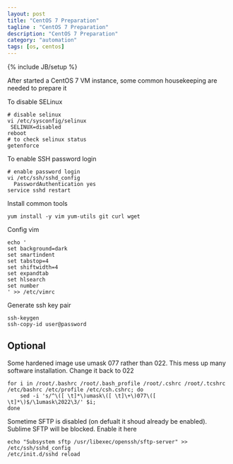 ```yaml
---
layout: post
title: "CentOS 7 Preparation"
tagline : "CentOS 7 Preparation"
description: "CentOS 7 Preparation"
category: "automation"
tags: [os, centos]
---
```

{% include JB/setup %}

After started a CentOS 7 VM instance, some common housekeeping are needed to prepare it

To disable SELinux

```
# disable selinux
vi /etc/sysconfig/selinux
 SELINUX=disabled
reboot
# to check selinux status
getenforce
```

To enable SSH password login

```
# enable password login
vi /etc/ssh/sshd_config
  PasswordAuthentication yes
service sshd restart
```

Install common tools

```
yum install -y vim yum-utils git curl wget
```

Config vim

```
echo '
set background=dark
set smartindent
set tabstop=4
set shiftwidth=4
set expandtab
set hlsearch
set number
' >> /etc/vimrc
```

Generate ssh key pair

```
ssh-keygen
ssh-copy-id user@password
```

## Optional

Some hardened image use umask 077 rather than 022. This mess up many software installation. Change it back to 022

```
for i in /root/.bashrc /root/.bash_profile /root/.cshrc /root/.tcshrc /etc/bashrc /etc/profile /etc/csh.cshrc; do
    sed -i 's/^\([ \t]*\)umask\([ \t]\+\)077\([ \t]*\)$/\1umask\2022\3/' $i;
done
```

Sometime SFTP is disabled (on defualt it shoud already be enabled). Sublime SFTP will be blocked. Enable it here

```
echo "Subsystem sftp /usr/libexec/openssh/sftp-server" >> /etc/ssh/sshd_config
/etc/init.d/sshd reload
```

